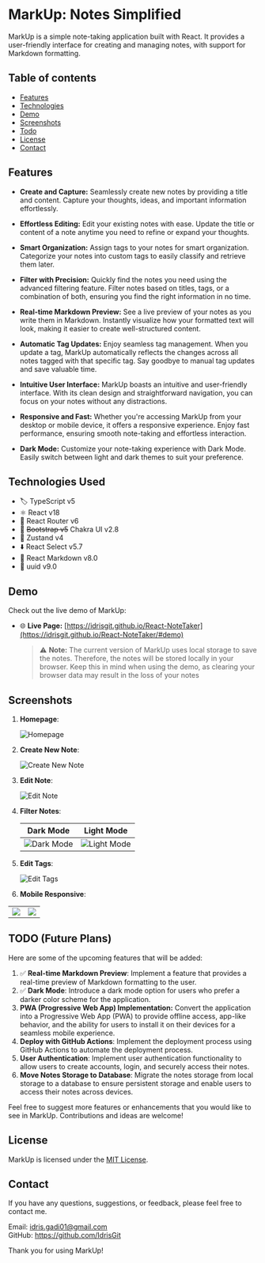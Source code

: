 # MarkUp: Notes Simplified

MarkUp is a simple note-taking application built with React. It provides a user-friendly interface for creating and managing notes, with support for Markdown formatting.

## Table of contents

- [Features](#features)
- [Technologies](#technologies-used)
- [Demo](#demo)
- [Screenshots](#screenshots)
- [Todo](#todo-future-plans)
- [License](#license)
- [Contact](#contact)

## Features

- **Create and Capture:** Seamlessly create new notes by providing a title and content. Capture your thoughts, ideas, and important information effortlessly.

- **Effortless Editing:** Edit your existing notes with ease. Update the title or content of a note anytime you need to refine or expand your thoughts.

- **Smart Organization:** Assign tags to your notes for smart organization. Categorize your notes into custom tags to easily classify and retrieve them later.

- **Filter with Precision:** Quickly find the notes you need using the advanced filtering feature. Filter notes based on titles, tags, or a combination of both, ensuring you find the right information in no time.

- **Real-time Markdown Preview:** See a live preview of your notes as you write them in Markdown. Instantly visualize how your formatted text will look, making it easier to create well-structured content.

- **Automatic Tag Updates:** Enjoy seamless tag management. When you update a tag, MarkUp automatically reflects the changes across all notes tagged with that specific tag. Say goodbye to manual tag updates and save valuable time.

- **Intuitive User Interface:** MarkUp boasts an intuitive and user-friendly interface. With its clean design and straightforward navigation, you can focus on your notes without any distractions.

- **Responsive and Fast:** Whether you're accessing MarkUp from your desktop or mobile device, it offers a responsive experience. Enjoy fast performance, ensuring smooth note-taking and effortless interaction.
- **Dark Mode:** Customize your note-taking experience with Dark Mode. Easily switch between light and dark themes to suit your preference.

## Technologies Used

- :label: TypeScript v5
- :atom_symbol: React v18
- :link: React Router v6
- :art: ~~Bootstrap v5~~ Chakra UI v2.8
- :bear: Zustand v4
- :arrow_down: React Select v5.7
- :pencil: React Markdown v8.0
- :key: uuid v9.0

## Demo

Check out the live demo of MarkUp:

- :globe_with_meridians: **Live Page:** [https://idrisgit.github.io/React-NoteTaker](https://idrisgit.github.io/React-NoteTaker/#demo)

  > :warning: **Note:** The current version of MarkUp uses local storage to save the notes. Therefore, the notes will be stored locally in your browser. Keep this in mind when using the demo, as clearing your browser data may result in the loss of your notes

## Screenshots

1. **Homepage**:

   ![Homepage](./readme_assests/home-page.png)

2. **Create New Note**:

   ![Create New Note](./readme_assests/new-note-page.png)

3. **Edit Note**:

   ![Edit Note](./readme_assests/edit-note.png)

4. **Filter Notes**:

   |                  Dark Mode                   |                   Light Mode                   |
   | :------------------------------------------: | :--------------------------------------------: |
   | ![Dark Mode](./readme_assests/dark-mode.png) | ![Light Mode](./readme_assests/light-mode.png) |

5. **Edit Tags**:

   ![Edit Tags](./readme_assests/edit-tags.png)

6. **Mobile Responsive**:
<table style="width: 100%">
   <tr>
      <td align="center">
         <img src="./readme_assests/mobile-nav.png" />
      </td>
      <td align="center">
         <img src="./readme_assests/mobile-home.png" />
      </td>
   </tr>
</table>

## TODO (Future Plans)

Here are some of the upcoming features that will be added:

1. :white_check_mark: **Real-time Markdown Preview**: Implement a feature that provides a real-time preview of Markdown formatting to the user.
2. :white_check_mark: **Dark Mode**: Introduce a dark mode option for users who prefer a darker color scheme for the application.
3. **PWA (Progressive Web App) Implementation:** Convert the application into a Progressive Web App (PWA) to provide offline access, app-like behavior, and the ability for users to install it on their devices for a seamless mobile experience.
4. **Deploy with GitHub Actions**: Implement the deployment process using GitHub Actions to automate the deployment process.
5. **User Authentication**: Implement user authentication functionality to allow users to create accounts, login, and securely access their notes.
6. **Move Notes Storage to Database**: Migrate the notes storage from local storage to a database to ensure persistent storage and enable users to access their notes across devices.

Feel free to suggest more features or enhancements that you would like to see in MarkUp. Contributions and ideas are welcome!

## License

MarkUp is licensed under the [MIT License](LICENSE.md).

## Contact

If you have any questions, suggestions, or feedback, please feel free to contact me.

Email: idris.gadi01@gmail.com  
GitHub: https://github.com/IdrisGit

Thank you for using MarkUp!
